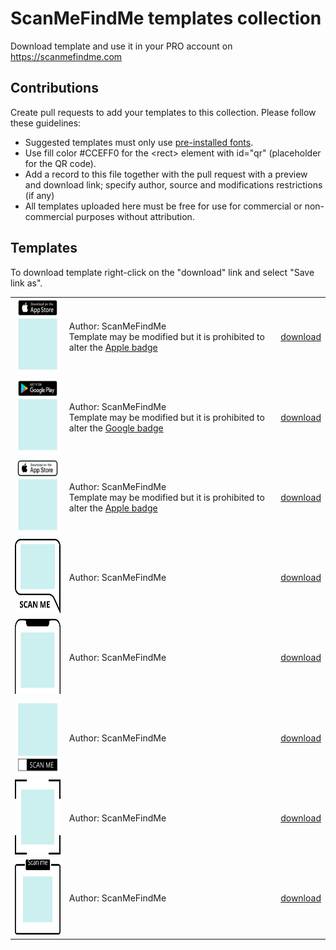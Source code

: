 # ScanMeFindMe templates collection

Download template and use it in your PRO account on https://scanmefindme.com 

## Contributions

Create pull requests to add your templates to this collection. Please follow these guidelines:

* Suggested templates must only use [pre-installed fonts](https://github.com/ScanMeFindMe/fonts). 
* Use fill color #CCEFF0 for the &lt;rect&gt; element with id="qr" (placeholder for the QR code).
* Add a record to this file together with the pull request with a preview and download link; 
  specify author, source and modifications restrictions (if any)
* All templates uploaded here must be free for use for commercial or non-commercial purposes
  without attribution.

## Templates

To download template right-click on the "download" link and select "Save link as".

<table>
    <tr>
        <td><img src="templates/appstore_dark.svg" width="120" height="120"></td>
        <td>
            Author: ScanMeFindMe<br>
            Template may be modified but
            it is prohibited to alter the <a target="_blank" href="https://developer.apple.com/app-store/marketing/guidelines/">Apple badge</a>
        </td>
        <td><a href="https://raw.githubusercontent.com/ScanMeFindMe/templates/master/templates/appstore_dark.svg">download</a></td>
    </tr>
    <tr>
        <td><img src="templates/googleplay_dark.svg" width="120" height="120"></td>
        <td>
            Author: ScanMeFindMe<br>
            Template may be modified but
            it is prohibited to alter the <a target="_blank" href="https://play.google.com/intl/en_us/badges/">Google badge</a>
        </td>
        <td><a href="https://raw.githubusercontent.com/ScanMeFindMe/templates/master/templates/googleplay_dark.svg">download</a></td>
    </tr>
    <tr>
        <td><img src="templates/appstore.svg" width="120" height="120"></td>
        <td>
            Author: ScanMeFindMe<br>
            Template may be modified but
            it is prohibited to alter the <a target="_blank" href="https://developer.apple.com/app-store/marketing/guidelines/">Apple badge</a>
        </td>
        <td><a href="https://raw.githubusercontent.com/ScanMeFindMe/templates/master/templates/appstore.svg">download</a></td>
    </tr>
    <tr>
        <td><img src="templates/square_bubble.svg" width="120" height="120"></td>
        <td>
            Author: ScanMeFindMe
        </td>
        <td><a href="https://raw.githubusercontent.com/ScanMeFindMe/templates/master/templates/square_bubble.svg">download</a></td>
    </tr>
    <tr>
        <td><img src="templates/phone_outline.svg" width="120" height="120"></td>
        <td>
            Author: ScanMeFindMe
        </td>
        <td><a href="https://raw.githubusercontent.com/ScanMeFindMe/templates/master/templates/phone_outline.svg">download</a></td>
    </tr>
    <tr>
        <td><img src="templates/with_logo_placeholder.svg" width="120" height="120"></td>
        <td>
            Author: ScanMeFindMe
        </td>
        <td><a href="https://raw.githubusercontent.com/ScanMeFindMe/templates/master/templates/with_logo_placeholder.svg">download</a></td>
    </tr>
    <tr>
        <td><img src="templates/corners.svg" width="120" height="120"></td>
        <td>
            Author: ScanMeFindMe
        </td>
        <td><a href="https://raw.githubusercontent.com/ScanMeFindMe/templates/master/templates/corners.svg">download</a></td>
    </tr>
    <tr>
        <td><img src="templates/black_badge.svg" width="120" height="120"></td>
        <td>
            Author: ScanMeFindMe
        </td>
        <td><a href="https://raw.githubusercontent.com/ScanMeFindMe/templates/master/templates/black_badge.svg">download</a></td>
    </tr>
</table>


